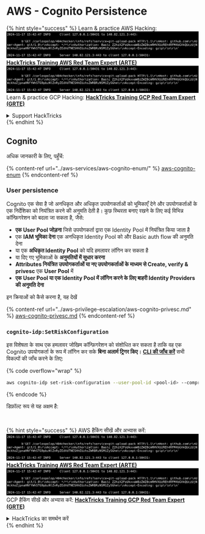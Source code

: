 # AWS - Cognito Persistence

{% hint style="success" %}
Learn & practice AWS Hacking:<img src="../../../.gitbook/assets/image (1).png" alt="" data-size="line">[**HackTricks Training AWS Red Team Expert (ARTE)**](https://training.hacktricks.xyz/courses/arte)<img src="../../../.gitbook/assets/image (1).png" alt="" data-size="line">\
Learn & practice GCP Hacking: <img src="../../../.gitbook/assets/image (2).png" alt="" data-size="line">[**HackTricks Training GCP Red Team Expert (GRTE)**<img src="../../../.gitbook/assets/image (2).png" alt="" data-size="line">](https://training.hacktricks.xyz/courses/grte)

<details>

<summary>Support HackTricks</summary>

* Check the [**subscription plans**](https://github.com/sponsors/carlospolop)!
* **Join the** 💬 [**Discord group**](https://discord.gg/hRep4RUj7f) or the [**telegram group**](https://t.me/peass) or **follow** us on **Twitter** 🐦 [**@hacktricks\_live**](https://twitter.com/hacktricks\_live)**.**
* **Share hacking tricks by submitting PRs to the** [**HackTricks**](https://github.com/carlospolop/hacktricks) and [**HackTricks Cloud**](https://github.com/carlospolop/hacktricks-cloud) github repos.

</details>
{% endhint %}

## Cognito

अधिक जानकारी के लिए, पहुँचें:

{% content-ref url="../aws-services/aws-cognito-enum/" %}
[aws-cognito-enum](../aws-services/aws-cognito-enum/)
{% endcontent-ref %}

### User persistence

Cognito एक सेवा है जो अनधिकृत और अधिकृत उपयोगकर्ताओं को भूमिकाएँ देने और उपयोगकर्ताओं के एक निर्देशिका को नियंत्रित करने की अनुमति देती है। कुछ स्थिरता बनाए रखने के लिए कई विभिन्न कॉन्फ़िगरेशन को बदला जा सकता है, जैसे:

* **एक User Pool जोड़ना** जिसे उपयोगकर्ता द्वारा एक Identity Pool में नियंत्रित किया जाता है
* एक **IAM भूमिका देना** एक अनधिकृत Identity Pool को और Basic auth flow की अनुमति देना
* या एक **अधिकृत Identity Pool** को यदि हमलावर लॉगिन कर सकता है
* या दिए गए भूमिकाओं के **अनुमतियों में सुधार करना**
* **Attributes नियंत्रित उपयोगकर्ताओं या नए उपयोगकर्ताओं के माध्यम से Create, verify & privesc** एक **User Pool** में
* **एक User Pool या एक Identity Pool में लॉगिन करने के लिए बाहरी Identity Providers की अनुमति देना**

इन क्रियाओं को कैसे करना है, यह देखें

{% content-ref url="../aws-privilege-escalation/aws-cognito-privesc.md" %}
[aws-cognito-privesc.md](../aws-privilege-escalation/aws-cognito-privesc.md)
{% endcontent-ref %}

### `cognito-idp:SetRiskConfiguration`

इस विशेषता के साथ एक हमलावर जोखिम कॉन्फ़िगरेशन को संशोधित कर सकता है ताकि वह एक Cognito उपयोगकर्ता के रूप में लॉगिन कर सके **बिना अलार्म ट्रिगर किए**। [**CLI की जाँच करें**](https://docs.aws.amazon.com/cli/latest/reference/cognito-idp/set-risk-configuration.html) सभी विकल्पों की जाँच करने के लिए:

{% code overflow="wrap" %}
```bash
aws cognito-idp set-risk-configuration --user-pool-id <pool-id> --compromised-credentials-risk-configuration EventFilter=SIGN_UP,Actions={EventAction=NO_ACTION}
```
{% endcode %}

डिफ़ॉल्ट रूप से यह अक्षम है:

<figure><img src="https://lh6.googleusercontent.com/EOiM0EVuEgZDfW3rOJHLQjd09-KmvraCMssjZYpY9sVha6NcxwUjStrLbZxAT3D3j9y08kd5oobvW8a2fLUVROyhkHaB1OPhd7X6gJW3AEQtlZM62q41uYJjTY1EJ0iQg6Orr1O7yZ798EpIJ87og4Tbzw=s2048" alt=""><figcaption></figcaption></figure>

{% hint style="success" %}
AWS हैकिंग सीखें और अभ्यास करें:<img src="../../../.gitbook/assets/image (1).png" alt="" data-size="line">[**HackTricks Training AWS Red Team Expert (ARTE)**](https://training.hacktricks.xyz/courses/arte)<img src="../../../.gitbook/assets/image (1).png" alt="" data-size="line">\
GCP हैकिंग सीखें और अभ्यास करें: <img src="../../../.gitbook/assets/image (2).png" alt="" data-size="line">[**HackTricks Training GCP Red Team Expert (GRTE)**<img src="../../../.gitbook/assets/image (2).png" alt="" data-size="line">](https://training.hacktricks.xyz/courses/grte)

<details>

<summary>HackTricks का समर्थन करें</summary>

* [**सदस्यता योजनाएँ**](https://github.com/sponsors/carlospolop) देखें!
* **💬 [**Discord समूह**](https://discord.gg/hRep4RUj7f) या [**telegram समूह**](https://t.me/peass) में शामिल हों या **Twitter** 🐦 पर हमें **फॉलो** करें [**@hacktricks\_live**](https://twitter.com/hacktricks\_live)**.**
* **हैकिंग ट्रिक्स साझा करें और** [**HackTricks**](https://github.com/carlospolop/hacktricks) और [**HackTricks Cloud**](https://github.com/carlospolop/hacktricks-cloud) गिटहब रिपोजिटरी में PR सबमिट करें।

</details>
{% endhint %}
